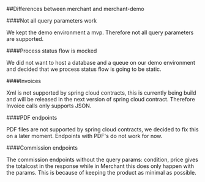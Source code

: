 ##Differences between merchant and merchant-demo

####Not all query parameters work

We kept the demo environment a mvp. Therefore not all query parameters are supported.

####Process status flow is mocked

We did not want to host a database and a queue on our demo environment and decided that we process status flow is going to be static.

####Invoices

Xml is not supported by spring cloud contracts, this is currently being build and will be released in the next version of spring cloud contract. Therefore Invoice calls only supports JSON.

####PDF endpoints

PDF files are not supported by spring cloud contracts, we decided to fix this on a later moment. Endpoints with PDF's do not work for now.

####Commission endpoints

The commission endpoints without the query params: condition, price gives the totalcost in the response while in Merchant this does only happen with the params. This is because of keeping the product as minimal as possible.
